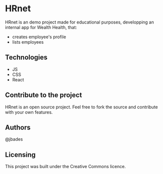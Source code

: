 # HRnet
HRnet is an demo project made for educational purposes, developping an internal app for Wealth Health, that: 
- creates employee's profile
- lists employees

## Technologies
- JS
- CSS 
- React

## Contribute to the project

HRnet is an open source project. Feel free to fork the source and contribute with your own features.

## Authors

@jbades

## Licensing

This project was built under the Creative Commons licence.